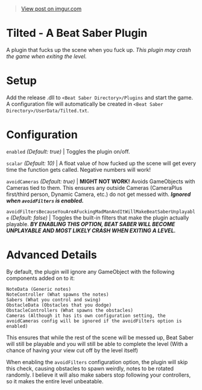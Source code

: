 <blockquote class="imgur-embed-pub" lang="en" data-id="CFesqPf"><a href="//imgur.com/CFesqPf">View post on imgur.com</a></blockquote><script async src="//s.imgur.com/min/embed.js" charset="utf-8"></script>

# Tilted - A Beat Saber Plugin
A plugin that fucks up the scene when you fuck up. *This plugin may crash the game when exiting the level.*

# Setup
Add the release .dll to `<Beat Saber Directory>/Plugins` and start the game. A configuration file will automatically be created in `<Beat Saber Directory>/UserData/Tilted.txt`.

# Configuration
`enabled` *(Default: true)* | Toggles the plugin on/off.

`scalar` *(Default: 10)* |  A float value of how fucked up the scene will get every time the function gets called. Negative numbers will work!

`avoidCameras` *(Default: true)* | **MIGHT NOT WORK!** Avoids GameObjects with Cameras tied to them. This ensures any outside Cameras (CameraPlus first/third person, Dynamic Camera, etc.) do not get messed with. ***Ignored when `avoidFilters` is enabled.***

`avoidFiltersBecauseYouAreAFuckingMadManAndItWillMakeBeatSaberUnplayable` *(Default: false)* | Toggles the built-in filters that make the plugin actually playable. ***BY ENABLING THIS OPTION, BEAT SABER WILL BECOME UNPLAYABLE AND MOST LIKELY CRASH WHEN EXITING A LEVEL.***

# Advanced Details
By default, the plugin will ignore any GameObject with the following components added on to it:

```
NoteData (Generic notes)
NoteController (What spawns the notes)
Sabers (What you control and swing)
ObstacleData (Obstacles that you dodge)
ObstacleControllers (What spawns the obstacles)
Cameras (Although it has its own configuration setting, the avoidCameras config will be ignored if the avoidFilters option is enabled)
```

This ensures that while the rest of the scene will be messed up, Beat Saber will still be playable and you will still be able to complete the level (With a chance of having your view cut off by the level itself)

When enabling the `avoidFilters` configuration option, the plugin will skip this check, causing obstacles to spawn weirdly, notes to be rotated randomly. I believe it will also make sabers stop following your controllers, so it makes the entire level unbeatable.
